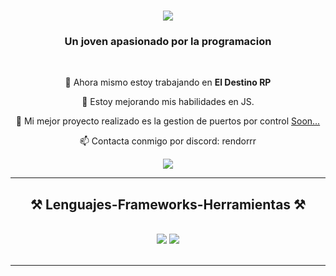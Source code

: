 <h1 align="center">
    <img src="https://readme-typing-svg.herokuapp.com?font=Righteous&size=35&duration=4000&pause=2000&center=true&vCenter=true&width=500&height=70&lines=Hola+a+todos!+%F0%9F%91%8B;Soy+Rendorrr!;Desarrollador+Senior+de+FiveM" />
</h1>

<h3 align="center">Un joven apasionado por la programacion</h3>

<br/>

<div align="center">
 
 🔭 Ahora mismo estoy trabajando en **El Destino RP**
 
 🌱 Estoy mejorando mis habilidades en JS.

 💬 Mi mejor proyecto realizado es la gestion de puertos por control [Soon...]()

 📫 Contacta conmigo por discord: rendorrr

 </div>
 
<div align="center"> 
  <a href="mailto:eliasnajeralunaa@gmail.com">
    <img src="https://img.shields.io/badge/Gmail-333333?style=for-the-badge&logo=gmail&logoColor=red" />
  </a>
</div>

 <hr/>
 
<h2 align="center">⚒️ Lenguajes-Frameworks-Herramientas ⚒️</h2>
<br/>
<div align="center">
    <img src="https://skillicons.dev/icons?i=vscode,github,git,discord,blender,dotnet,jquery,ps,postman,sequelize,unity,unreal,visualstudio,webpack" />
    <img src="https://skillicons.dev/icons?i=nodejs,python,javascript,express,mongodb,mysql,atom,cs,electron,lua,php" /><br>
</div>

<br/>
<hr/>
